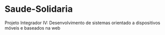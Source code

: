 # Saude-Solidaria
Projeto Integrador IV: Desenvolvimento de sistemas orientado a dispositivos móveis e baseados na web
